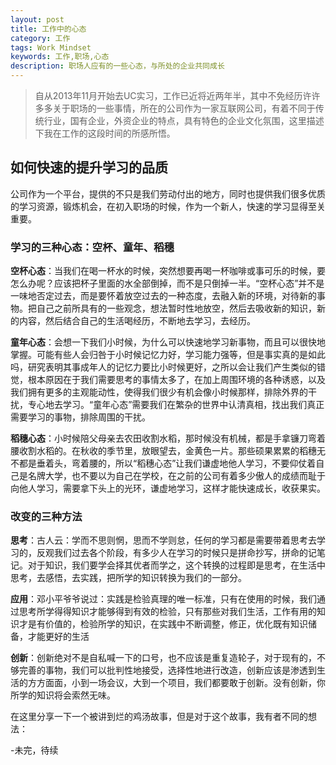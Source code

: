 ```yaml
---
layout: post
title: 工作中的心态
category: 工作
tags: Work Mindset
keywords: 工作,职场,心态
description: 职场人应有的一些心态，与所处的企业共同成长
---
```


> 自从2013年11月开始去UC实习，工作已近将近两年半，其中不免经历许许多多关于职场的一些事情，所在的公司作为一家互联网公司，有着不同于传统行业，国有企业，外资企业的特点，具有特色的企业文化氛围，这里描述下我在工作的这段时间的所感所悟。
 
## 如何快速的提升学习的品质
公司作为一个平台，提供的不只是我们劳动付出的地方，同时也提供我们很多优质的学习资源，锻炼机会，在初入职场的时候，作为一个新人，快速的学习显得至关重要。

### 学习的三种心态：空杯、童年、稻穗
**空杯心态**：当我们在喝一杯水的时候，突然想要再喝一杯咖啡或事可乐的时候，要怎么办呢？应该把杯子里面的水全部倒掉，而不是只倒掉一半。“空杯心态”并不是一味地否定过去，而是要怀着放空过去的一种态度，去融入新的环境，对待新的事物。把自己之前所具有的一些观念，想法暂时性地放空，然后去吸收新的知识，新的内容，然后结合自己的生活喝经历，不断地去学习，去经历。

**童年心态**：会想一下我们小时候，为什么可以快速地学习新事物，而且可以很快地掌握。可能有些人会归咎于小时候记忆力好，学习能力强等，但是事实真的是如此吗，研究表明其事成年人的记忆力要比小时候更好，之所以会让我们产生类似的错觉，根本原因在于我们需要思考的事情太多了，在加上周围环境的各种诱惑，以及我们拥有更多的主观能动性，使得我们很少有机会像小时候那样，排除外界的干扰，专心地去学习。“童年心态”需要我们在繁杂的世界中认清真相，找出我们真正需要学习的事物，排除周围的干扰。

**稻穗心态**：小时候陪父母亲去农田收割水稻，那时候没有机械，都是手拿镰刀弯着腰收割水稻的。在秋收的季节里，放眼望去，金黄色一片。那些硕果累累的稻穗无不都是垂着头，弯着腰的，所以“稻穗心态”让我们谦虚地他人学习，不要仰仗着自己是名牌大学，也不要以为自己在学校，在之前的公司有着多少傲人的成绩而耻于向他人学习，需要拿下头上的光环，谦虚地学习，这样才能快速成长，收获果实。


### 改变的三种方法
**思考**：古人云：学而不思则惘，思而不学则怠，任何的学习都是需要带着思考去学习的，反观我们过去各个阶段，有多少人在学习的时候只是拼命抄写，拼命的记笔记。对于知识，我们要学会择其优者而学之，这个转换的过程即是思考，在生活中思考，去感悟，去实践，把所学的知识转换为我们的一部分。

**应用**：邓小平爷爷说过：实践是检验真理的唯一标准，只有在使用的时候，我们通过思考所学得得知识才能够得到有效的检验，只有那些对我们生活，工作有用的知识才是有价值的，检验所学的知识，在实践中不断调整，修正，优化既有知识储备，才能更好的生活

**创新**：创新绝对不是自私喊一下的口号，也不应该是重复造轮子，对于现有的，不够完善的事物，我们可以批判性地接受，选择性地进行改造，创新应该是渗透到生活的方方面面，小到一场会议，大到一个项目，我们都要敢于创新。没有创新，你所学的知识将会索然无味。 

在这里分享一下一个被讲到烂的鸡汤故事，但是对于这个故事，我有者不同的想法：
> 
-未完，待续
